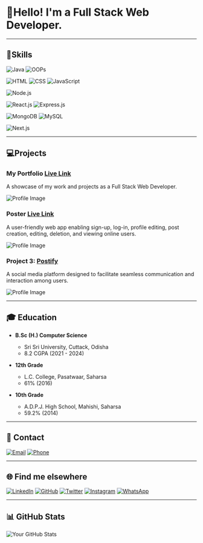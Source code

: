 # 👤Hello! I'm a Full Stack Web Developer.

---


## 🎁Skills

![Java](https://img.shields.io/badge/Java-Intermediate-black)
![OOPs](https://img.shields.io/badge/Java-Intermediate-black)

![HTML](https://img.shields.io/badge/HTML-Intermediate-red)
![CSS](https://img.shields.io/badge/CSS-Intermediate-blue)
![JavaScript](https://img.shields.io/badge/JavaScript-Intermediate-yellow)

![Node.js](https://img.shields.io/badge/Node.js-Intermediate-green)

![React.js](https://img.shields.io/badge/React.js-Intermediate-white)
![Express.js](https://img.shields.io/badge/Express.js-Intermediate-white)

![MongoDB](https://img.shields.io/badge/MongoDB-Intermediate-blue)
![MySQL](https://img.shields.io/badge/MySQL-Intermediate-blue)

![Next.js](https://img.shields.io/badge/Next.js-Intermediate-white)

---


## 💻Projects

### My Portfolio  [Live Link](https://princethakur1999.github.io/prince/)

A showcase of my work and projects as a Full Stack Web Developer.

![Profile Image](https://res.cloudinary.com/dsrz6p2su/image/upload/v1708762966/Prince/Screenshot_2024-02-24_135018_vsiunq.png)



### Poster [Live Link](https://poster-prince.vercel.app/)

A user-friendly web app enabling sign-up, log-in, profile editing, post creation, editing, deletion, and viewing online users.

![Profile Image](https://res.cloudinary.com/dsrz6p2su/image/upload/v1708763369/Prince/Screenshot_2024-02-24_135804_abckqq.png)



### Project 3: [Postify](link-to-formify)
A social media platform designed to facilitate seamless communication and interaction among users.

![Profile Image](https://img.freepik.com/free-vector/red-grunge-style-coming-soon-design_1017-26691.jpg)

---



## 🎓 Education

- **B.Sc (H.) Computer Science**
  - Sri Sri University, Cuttack, Odisha
  - 8.2 CGPA (2021 - 2024)

- **12th Grade**
  - L.C. College, Pasatwaar, Saharsa
  - 61% (2016)

- **10th Grade**
  - A.D.P.J. High School, Mahishi, Saharsa
  - 59.2% (2014)

---



## 📧 Contact

[![Email](https://img.shields.io/badge/Email-prince.setu1999%40gmail.com-red?style=for-the-badge&logo=gmail)](mailto:prince.setu1999@gmail.com)
[![Phone](https://img.shields.io/badge/Phone-%2B91%206202178657-blue?style=for-the-badge&logo=phone)](tel:+916202178657)

---


## 🌐 Find me elsewhere

[![LinkedIn](https://img.shields.io/badge/LinkedIn-Connect-blue)](https://www.linkedin.com/in/princethakur1999/)
[![GitHub](https://img.shields.io/badge/GitHub-Follow-lightgrey)](https://github.com/princethakur1999/)
[![Twitter](https://img.shields.io/badge/Twitter-Follow-1DA1F2)](https://twitter.com/setu13)
[![Instagram](https://img.shields.io/badge/Instagram-Follow-E4405F)](https://www.instagram.com/setu__13/)
[![WhatsApp](https://img.shields.io/badge/WhatsApp-Chat-25D366)](https://wa.me/6202178657)

---



## 📊 GitHub Stats

![Your GitHub Stats](https://github-readme-stats.vercel.app/api?username=princethakur1999&show_icons=true&theme=radical)
